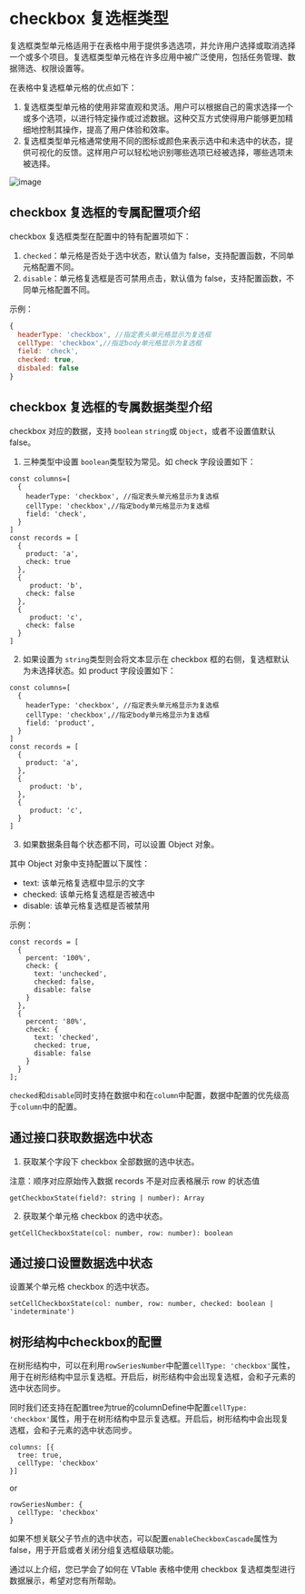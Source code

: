 # checkbox 复选框类型

复选框类型单元格适用于在表格中用于提供多选选项，并允许用户选择或取消选择一个或多个项目。复选框类型单元格在许多应用中被广泛使用，包括任务管理、数据筛选、权限设置等。

在表格中复选框单元格的优点如下：

1. 复选框类型单元格的使用非常直观和灵活。用户可以根据自己的需求选择一个或多个选项，以进行特定操作或过滤数据。这种交互方式使得用户能够更加精细地控制其操作，提高了用户体验和效率。
2. 复选框类型单元格通常使用不同的图标或颜色来表示选中和未选中的状态，提供可视化的反馈。这样用户可以轻松地识别哪些选项已经被选择，哪些选项未被选择。

![image](https://lf9-dp-fe-cms-tos.byteorg.com/obj/bit-cloud/VTable/guide/checkbox.png)

## checkbox 复选框的专属配置项介绍

checkbox 复选框类型在配置中的特有配置项如下：

1. `checked`：单元格是否处于选中状态，默认值为 false，支持配置函数，不同单元格配置不同。
2. `disable`：单元格复选框是否可禁用点击，默认值为 false，支持配置函数，不同单元格配置不同。

示例：

```javascript
{
  headerType: 'checkbox', //指定表头单元格显示为复选框
  cellType: 'checkbox',//指定body单元格显示为复选框
  field: 'check',
  checked: true,
  disbaled: false
}
```

## checkbox 复选框的专属数据类型介绍

checkbox 对应的数据，支持 `boolean` `string`或 `Object`，或者不设置值默认 false。

1.  三种类型中设置 `boolean`类型较为常见。如 check 字段设置如下：

```
const columns=[
  {
    headerType: 'checkbox', //指定表头单元格显示为复选框
    cellType: 'checkbox',//指定body单元格显示为复选框
    field: 'check',
  }
]
const records = [
  {
    product: 'a',
    check: true
  },
  {
     product: 'b',
    check: false
  },
  {
     product: 'c',
    check: false
  }
]
```

2.  如果设置为 `string`类型则会将文本显示在 checkbox 框的右侧，复选框默认为未选择状态。如 product 字段设置如下：

```
const columns=[
  {
    headerType: 'checkbox', //指定表头单元格显示为复选框
    cellType: 'checkbox',//指定body单元格显示为复选框
    field: 'product',
  }
]
const records = [
  {
    product: 'a',
  },
  {
     product: 'b',
  },
  {
     product: 'c',
  }
]
```

3.  如果数据条目每个状态都不同，可以设置 Object 对象。

其中 Object 对象中支持配置以下属性：

- text: 该单元格复选框中显示的文字
- checked: 该单元格复选框是否被选中
- disable: 该单元格复选框是否被禁用

示例：

```javasxript
const records = [
  {
    percent: '100%',
    check: {
      text: 'unchecked',
      checked: false,
      disable: false
    }
  },
  {
    percent: '80%',
    check: {
      text: 'checked',
      checked: true,
      disable: false
    }
  }
];
```

`checked`和`disable`同时支持在数据中和在`column`中配置，数据中配置的优先级高于`column`中的配置。

## 通过接口获取数据选中状态

1. 获取某个字段下 checkbox 全部数据的选中状态。

注意：顺序对应原始传入数据 records 不是对应表格展示 row 的状态值

```
getCheckboxState(field?: string | number): Array
```

2. 获取某个单元格 checkbox 的选中状态。

```
getCellCheckboxState(col: number, row: number): boolean
```

## 通过接口设置数据选中状态

设置某个单元格 checkbox 的选中状态。

```
setCellCheckboxState(col: number, row: number, checked: boolean | 'indeterminate')
```

## 树形结构中checkbox的配置

在树形结构中，可以在利用`rowSeriesNumber`中配置`cellType: 'checkbox'`属性，用于在树形结构中显示复选框。开启后，树形结构中会出现复选框，会和子元素的选中状态同步。

同时我们还支持在配置tree为true的columnDefine中配置`cellType: 'checkbox'`属性，用于在树形结构中显示复选框。开启后，树形结构中会出现复选框，会和子元素的选中状态同步。

```
columns: [{
  tree: true,
  cellType: 'checkbox'
}]
```

or

```
rowSeriesNumber: {
  cellType: 'checkbox'
}
```
如果不想关联父子节点的选中状态，可以配置`enableCheckboxCascade`属性为false，用于开启或者关闭分组复选框级联功能。

通过以上介绍，您已学会了如何在 VTable 表格中使用 checkbox 复选框类型进行数据展示，希望对您有所帮助。
